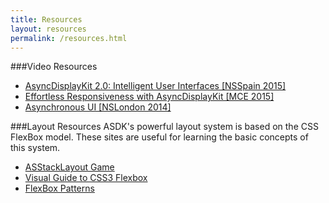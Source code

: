 ```yaml
---
title: Resources
layout: resources
permalink: /resources.html
---
```


###Video Resources
<ul>
  <li><a href = "https://www.youtube.com/watch?v=RY_X7l1g79Q">AsyncDisplayKit 2.0: Intelligent User Interfaces [NSSpain 2015]</a>
  <li><a href = "https://www.youtube.com/watch?v=ZPL4Nse76oY">Effortless Responsiveness with AsyncDisplayKit [MCE 2015]</a>
  <li><a href = "https://www.youtube.com/watch?v=h4QDbgB7RLo">Asynchronous UI [NSLondon 2014]</a>
</ul>

###Layout Resources
ASDK's powerful layout system is based on the CSS FlexBox model. These sites are useful for learning the basic concepts of this system. 
<ul>
  <li><a href = "http://nguyenhuy.github.io/froggy-asdk-layout/">ASStackLayout Game</a>
  <li><a href = "https://demos.scotch.io/visual-guide-to-css3-flexbox-flexbox-playground/demos/">Visual Guide to CSS3 Flexbox</a>
  <li><a href = "http://www.flexboxpatterns.com/home">FlexBox Patterns</a>
</ul>
